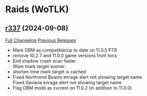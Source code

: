 # <DBM Mod> Raids (WoTLK)

## [r337](https://github.com/DeadlyBossMods/DBM-WotLK/tree/r337) (2024-09-08)
[Full Changelog](https://github.com/DeadlyBossMods/DBM-WotLK/compare/r335...r337) [Previous Releases](https://github.com/DeadlyBossMods/DBM-WotLK/releases)

- Mark DBM as compatible/up to date on 11.0.5 PTR  
- remove 10.2.7 and 11.0.0 game versions from tocs  
- End shadow crash scan faster  
    Wipe mark target sooner.  
- shorten time mark target is cached  
- Fixed Northrend Beasts enrage alert not showing target name  
    Fixed Saviana enrage alert not showing target name  
- Flag DBM mods as current on 11.0.2 (in addition to 11.0.0)  
